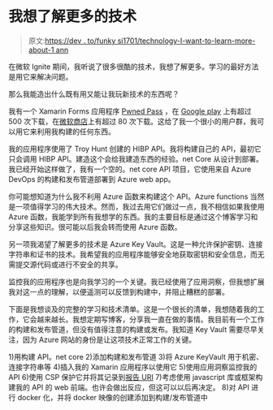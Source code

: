 # 我想了解更多的技术

> 原文:[https://dev . to/funky si1701/technology-I-want-to-learn-more-about-1 ann](https://dev.to/funkysi1701/technology-i-want-to-learn-more-about-1ann)

在微软 Ignite 期间，我听说了很多很酷的技术，我想了解更多。学习的最好方法是用它来解决问题。

那么我能造出什么既有用又能让我玩新技术的东西呢？

我有一个 Xamarin Forms 应用程序 [Pwned Pass](https://www.funkysi1701.com/pwned-pass/) ，在 [Google play](https://play.google.com/store/apps/details?id=pwnedpasswords.pwnedpasswords) 上有超过 500 次下载，在[微软商店](https://www.microsoft.com/en-gb/p/pwned-pass/9nm2whnztnlt?rtc=1)上有超过 80 次下载。这给了我一个很小的用户群，我可以用它来利用我构建的任何东西。

我的应用程序使用了 Troy Hunt 创建的 HIBP API。我将构建自己的 API，最初它只会调用 HIBP API。建造这个会给我建造东西的经验。net Core 从设计到部署。我已经开始这样做了，我有一个空的。net core API 项目，它使用来自 Azure DevOps 的构建和发布管道部署到 Azure web app。

你可能想知道为什么我不利用 Azure 函数来构建这个 API。Azure functions 当然是一项值得学习的伟大技术。然而，我过去用它们做过一点，我不相信如果我使用 Azure 函数，我能学到所有我想学的东西。我的主要目标是通过这个博客学习和分享这些知识。很可能以后我会转而使用 Azure 函数。

另一项我渴望了解更多的技术是 Azure Key Vault。这是一种允许保护密钥、连接字符串和证书的技术。我希望我的应用程序能够安全地获取密钥和安全信息，而无需提交源代码或进行不安全的共享。

监控我的应用程序也是向我学习的一个关键。我已经使用了应用洞察，但我想扩展我对这一点的理解，以便遥测可以反馈到构建中，并阻止糟糕的部署。

下面是我想谈及的完整的学习和技术清单。这是一个很长的清单，我想随着我的工作，它会越来越长。我想定期写博客，分享我一直在做的事情。我目前有一个工作的构建和发布管道，但没有值得注意的构建或发布。我知道 Key Vault 需要尽早关注，因为 Azure 网站的身份是让这项技术正常工作的关键。

1)用构建 API。net core
2)添加构建和发布管道
3)将 Azure KeyVault 用于机密、连接字符串等
4)插入我的 Xamarin 应用程序以使用它
5)使用应用洞察监控我的 API
6)使用 CSP 保护它并将其记录到[报告 URI](https://report-uri.com/)
7)考虑使用 javascript 库或框架构建我的 API 的 web 前端。也许会做出反应，但这可以以后再决定。
8)对 API 进行 docker 化，并将 docker 映像的创建添加到构建/发布管道中